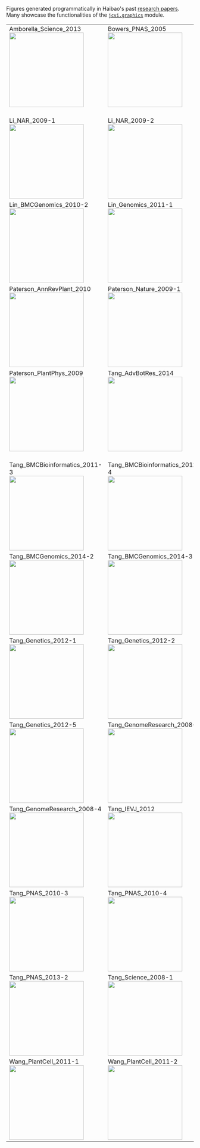 Figures generated programmatically in Haibao's past [research papers](http://scholar.google.com/citations?user=66lj2Z0AAAAJ). Many showcase the functionalities of the [``jcvi.graphics``](https://github.com/tanghaibao/jcvi/tree/master/graphics) module.

<table>
<tr height="205" valign="top">
<td>Amborella_Science_2013<br><a href="https://dl.dropboxusercontent.com/u/15937715/Data/Paper-figures/Amborella_Science_2013.png"><img src="https://dl.dropboxusercontent.com/u/15937715/Data/Paper-figures/Amborella_Science_2013.png" width="200"></a></td>
<td>Bowers_PNAS_2005<br><a href="https://dl.dropboxusercontent.com/u/15937715/Data/Paper-figures/Bowers_PNAS_2005.png"><img src="https://dl.dropboxusercontent.com/u/15937715/Data/Paper-figures/Bowers_PNAS_2005.png" width="200"></a></td>
<td>Charles_MBE_2009<br><a href="https://dl.dropboxusercontent.com/u/15937715/Data/Paper-figures/Charles_MBE_2009.png"><img src="https://dl.dropboxusercontent.com/u/15937715/Data/Paper-figures/Charles_MBE_2009.png" width="200"></a></td>
<td>Leebens-Mac_GenomeBiology_2011<br><a href="https://dl.dropboxusercontent.com/u/15937715/Data/Paper-figures/Leebens-Mac_GenomeBiology_2011.png"><img src="https://dl.dropboxusercontent.com/u/15937715/Data/Paper-figures/Leebens-Mac_GenomeBiology_2011.png" width="200"></a></td>
</tr>
<tr height="205" valign="top">
<td>Li_NAR_2009-1<br><a href="https://dl.dropboxusercontent.com/u/15937715/Data/Paper-figures/Li_NAR_2009-1.png"><img src="https://dl.dropboxusercontent.com/u/15937715/Data/Paper-figures/Li_NAR_2009-1.png" width="200"></a></td>
<td>Li_NAR_2009-2<br><a href="https://dl.dropboxusercontent.com/u/15937715/Data/Paper-figures/Li_NAR_2009-2.png"><img src="https://dl.dropboxusercontent.com/u/15937715/Data/Paper-figures/Li_NAR_2009-2.png" width="200"></a></td>
<td>Li_NAR_2009-3<br><a href="https://dl.dropboxusercontent.com/u/15937715/Data/Paper-figures/Li_NAR_2009-3.png"><img src="https://dl.dropboxusercontent.com/u/15937715/Data/Paper-figures/Li_NAR_2009-3.png" width="200"></a></td>
<td>Lin_BMCGenomics_2010-1<br><a href="https://dl.dropboxusercontent.com/u/15937715/Data/Paper-figures/Lin_BMCGenomics_2010-1.png"><img src="https://dl.dropboxusercontent.com/u/15937715/Data/Paper-figures/Lin_BMCGenomics_2010-1.png" width="200"></a></td>
</tr>
<tr height="205" valign="top">
<td>Lin_BMCGenomics_2010-2<br><a href="https://dl.dropboxusercontent.com/u/15937715/Data/Paper-figures/Lin_BMCGenomics_2010-2.png"><img src="https://dl.dropboxusercontent.com/u/15937715/Data/Paper-figures/Lin_BMCGenomics_2010-2.png" width="200"></a></td>
<td>Lin_Genomics_2011-1<br><a href="https://dl.dropboxusercontent.com/u/15937715/Data/Paper-figures/Lin_Genomics_2011-1.png"><img src="https://dl.dropboxusercontent.com/u/15937715/Data/Paper-figures/Lin_Genomics_2011-1.png" width="200"></a></td>
<td>Lin_Genomics_2011-2<br><a href="https://dl.dropboxusercontent.com/u/15937715/Data/Paper-figures/Lin_Genomics_2011-2.png"><img src="https://dl.dropboxusercontent.com/u/15937715/Data/Paper-figures/Lin_Genomics_2011-2.png" width="200"></a></td>
<td>Ming_Nature_2008<br><a href="https://dl.dropboxusercontent.com/u/15937715/Data/Paper-figures/Ming_Nature_2008.png"><img src="https://dl.dropboxusercontent.com/u/15937715/Data/Paper-figures/Ming_Nature_2008.png" width="200"></a></td>
</tr>
<tr height="205" valign="top">
<td>Paterson_AnnRevPlant_2010<br><a href="https://dl.dropboxusercontent.com/u/15937715/Data/Paper-figures/Paterson_AnnRevPlant_2010.png"><img src="https://dl.dropboxusercontent.com/u/15937715/Data/Paper-figures/Paterson_AnnRevPlant_2010.png" width="200"></a></td>
<td>Paterson_Nature_2009-1<br><a href="https://dl.dropboxusercontent.com/u/15937715/Data/Paper-figures/Paterson_Nature_2009-1.png"><img src="https://dl.dropboxusercontent.com/u/15937715/Data/Paper-figures/Paterson_Nature_2009-1.png" width="200"></a></td>
<td>Paterson_Nature_2009-2<br><a href="https://dl.dropboxusercontent.com/u/15937715/Data/Paper-figures/Paterson_Nature_2009-2.png"><img src="https://dl.dropboxusercontent.com/u/15937715/Data/Paper-figures/Paterson_Nature_2009-2.png" width="200"></a></td>
<td>Paterson_Nature_2012<br><a href="https://dl.dropboxusercontent.com/u/15937715/Data/Paper-figures/Paterson_Nature_2012.png"><img src="https://dl.dropboxusercontent.com/u/15937715/Data/Paper-figures/Paterson_Nature_2012.png" width="200"></a></td>
</tr>
<tr height="205" valign="top">
<td>Paterson_PlantPhys_2009<br><a href="https://dl.dropboxusercontent.com/u/15937715/Data/Paper-figures/Paterson_PlantPhys_2009.png"><img src="https://dl.dropboxusercontent.com/u/15937715/Data/Paper-figures/Paterson_PlantPhys_2009.png" width="200"></a></td>
<td>Tang_AdvBotRes_2014<br><a href="https://dl.dropboxusercontent.com/u/15937715/Data/Paper-figures/Tang_AdvBotRes_2014.png"><img src="https://dl.dropboxusercontent.com/u/15937715/Data/Paper-figures/Tang_AdvBotRes_2014.png" width="200"></a></td>
<td>Tang_BMCBioinformatics_2011-1<br><a href="https://dl.dropboxusercontent.com/u/15937715/Data/Paper-figures/Tang_BMCBioinformatics_2011-1.png"><img src="https://dl.dropboxusercontent.com/u/15937715/Data/Paper-figures/Tang_BMCBioinformatics_2011-1.png" width="200"></a></td>
<td>Tang_BMCBioinformatics_2011-2<br><a href="https://dl.dropboxusercontent.com/u/15937715/Data/Paper-figures/Tang_BMCBioinformatics_2011-2.png"><img src="https://dl.dropboxusercontent.com/u/15937715/Data/Paper-figures/Tang_BMCBioinformatics_2011-2.png" width="200"></a></td>
</tr>
<tr height="205" valign="top">
<td>Tang_BMCBioinformatics_2011-3<br><a href="https://dl.dropboxusercontent.com/u/15937715/Data/Paper-figures/Tang_BMCBioinformatics_2011-3.png"><img src="https://dl.dropboxusercontent.com/u/15937715/Data/Paper-figures/Tang_BMCBioinformatics_2011-3.png" width="200"></a></td>
<td>Tang_BMCBioinformatics_2011-4<br><a href="https://dl.dropboxusercontent.com/u/15937715/Data/Paper-figures/Tang_BMCBioinformatics_2011-4.png"><img src="https://dl.dropboxusercontent.com/u/15937715/Data/Paper-figures/Tang_BMCBioinformatics_2011-4.png" width="200"></a></td>
<td>Tang_BMCBioinformatics_2011-5<br><a href="https://dl.dropboxusercontent.com/u/15937715/Data/Paper-figures/Tang_BMCBioinformatics_2011-5.png"><img src="https://dl.dropboxusercontent.com/u/15937715/Data/Paper-figures/Tang_BMCBioinformatics_2011-5.png" width="200"></a></td>
<td>Tang_BMCGenomics_2014-1<br><a href="https://dl.dropboxusercontent.com/u/15937715/Data/Paper-figures/Tang_BMCGenomics_2014-1.png"><img src="https://dl.dropboxusercontent.com/u/15937715/Data/Paper-figures/Tang_BMCGenomics_2014-1.png" width="200"></a></td>
</tr>
<tr height="205" valign="top">
<td>Tang_BMCGenomics_2014-2<br><a href="https://dl.dropboxusercontent.com/u/15937715/Data/Paper-figures/Tang_BMCGenomics_2014-2.png"><img src="https://dl.dropboxusercontent.com/u/15937715/Data/Paper-figures/Tang_BMCGenomics_2014-2.png" width="200"></a></td>
<td>Tang_BMCGenomics_2014-3<br><a href="https://dl.dropboxusercontent.com/u/15937715/Data/Paper-figures/Tang_BMCGenomics_2014-3.png"><img src="https://dl.dropboxusercontent.com/u/15937715/Data/Paper-figures/Tang_BMCGenomics_2014-3.png" width="200"></a></td>
<td>Tang_BMCGenomics_2014-4<br><a href="https://dl.dropboxusercontent.com/u/15937715/Data/Paper-figures/Tang_BMCGenomics_2014-4.png"><img src="https://dl.dropboxusercontent.com/u/15937715/Data/Paper-figures/Tang_BMCGenomics_2014-4.png" width="200"></a></td>
<td>Tang_COPB_2010<br><a href="https://dl.dropboxusercontent.com/u/15937715/Data/Paper-figures/Tang_COPB_2010.png"><img src="https://dl.dropboxusercontent.com/u/15937715/Data/Paper-figures/Tang_COPB_2010.png" width="200"></a></td>
</tr>
<tr height="205" valign="top">
<td>Tang_Genetics_2012-1<br><a href="https://dl.dropboxusercontent.com/u/15937715/Data/Paper-figures/Tang_Genetics_2012-1.png"><img src="https://dl.dropboxusercontent.com/u/15937715/Data/Paper-figures/Tang_Genetics_2012-1.png" width="200"></a></td>
<td>Tang_Genetics_2012-2<br><a href="https://dl.dropboxusercontent.com/u/15937715/Data/Paper-figures/Tang_Genetics_2012-2.png"><img src="https://dl.dropboxusercontent.com/u/15937715/Data/Paper-figures/Tang_Genetics_2012-2.png" width="200"></a></td>
<td>Tang_Genetics_2012-3<br><a href="https://dl.dropboxusercontent.com/u/15937715/Data/Paper-figures/Tang_Genetics_2012-3.png"><img src="https://dl.dropboxusercontent.com/u/15937715/Data/Paper-figures/Tang_Genetics_2012-3.png" width="200"></a></td>
<td>Tang_Genetics_2012-4<br><a href="https://dl.dropboxusercontent.com/u/15937715/Data/Paper-figures/Tang_Genetics_2012-4.png"><img src="https://dl.dropboxusercontent.com/u/15937715/Data/Paper-figures/Tang_Genetics_2012-4.png" width="200"></a></td>
</tr>
<tr height="205" valign="top">
<td>Tang_Genetics_2012-5<br><a href="https://dl.dropboxusercontent.com/u/15937715/Data/Paper-figures/Tang_Genetics_2012-5.png"><img src="https://dl.dropboxusercontent.com/u/15937715/Data/Paper-figures/Tang_Genetics_2012-5.png" width="200"></a></td>
<td>Tang_GenomeResearch_2008-1<br><a href="https://dl.dropboxusercontent.com/u/15937715/Data/Paper-figures/Tang_GenomeResearch_2008-1.png"><img src="https://dl.dropboxusercontent.com/u/15937715/Data/Paper-figures/Tang_GenomeResearch_2008-1.png" width="200"></a></td>
<td>Tang_GenomeResearch_2008-2<br><a href="https://dl.dropboxusercontent.com/u/15937715/Data/Paper-figures/Tang_GenomeResearch_2008-2.png"><img src="https://dl.dropboxusercontent.com/u/15937715/Data/Paper-figures/Tang_GenomeResearch_2008-2.png" width="200"></a></td>
<td>Tang_GenomeResearch_2008-3<br><a href="https://dl.dropboxusercontent.com/u/15937715/Data/Paper-figures/Tang_GenomeResearch_2008-3.png"><img src="https://dl.dropboxusercontent.com/u/15937715/Data/Paper-figures/Tang_GenomeResearch_2008-3.png" width="200"></a></td>
</tr>
<tr height="205" valign="top">
<td>Tang_GenomeResearch_2008-4<br><a href="https://dl.dropboxusercontent.com/u/15937715/Data/Paper-figures/Tang_GenomeResearch_2008-4.png"><img src="https://dl.dropboxusercontent.com/u/15937715/Data/Paper-figures/Tang_GenomeResearch_2008-4.png" width="200"></a></td>
<td>Tang_IEVJ_2012<br><a href="https://dl.dropboxusercontent.com/u/15937715/Data/Paper-figures/Tang_IEVJ_2012.png"><img src="https://dl.dropboxusercontent.com/u/15937715/Data/Paper-figures/Tang_IEVJ_2012.png" width="200"></a></td>
<td>Tang_PNAS_2010-1<br><a href="https://dl.dropboxusercontent.com/u/15937715/Data/Paper-figures/Tang_PNAS_2010-1.png"><img src="https://dl.dropboxusercontent.com/u/15937715/Data/Paper-figures/Tang_PNAS_2010-1.png" width="200"></a></td>
<td>Tang_PNAS_2010-2<br><a href="https://dl.dropboxusercontent.com/u/15937715/Data/Paper-figures/Tang_PNAS_2010-2.png"><img src="https://dl.dropboxusercontent.com/u/15937715/Data/Paper-figures/Tang_PNAS_2010-2.png" width="200"></a></td>
</tr>
<tr height="205" valign="top">
<td>Tang_PNAS_2010-3<br><a href="https://dl.dropboxusercontent.com/u/15937715/Data/Paper-figures/Tang_PNAS_2010-3.png"><img src="https://dl.dropboxusercontent.com/u/15937715/Data/Paper-figures/Tang_PNAS_2010-3.png" width="200"></a></td>
<td>Tang_PNAS_2010-4<br><a href="https://dl.dropboxusercontent.com/u/15937715/Data/Paper-figures/Tang_PNAS_2010-4.png"><img src="https://dl.dropboxusercontent.com/u/15937715/Data/Paper-figures/Tang_PNAS_2010-4.png" width="200"></a></td>
<td>Tang_PNAS_2010-5<br><a href="https://dl.dropboxusercontent.com/u/15937715/Data/Paper-figures/Tang_PNAS_2010-5.png"><img src="https://dl.dropboxusercontent.com/u/15937715/Data/Paper-figures/Tang_PNAS_2010-5.png" width="200"></a></td>
<td>Tang_PNAS_2013-1<br><a href="https://dl.dropboxusercontent.com/u/15937715/Data/Paper-figures/Tang_PNAS_2013-1.png"><img src="https://dl.dropboxusercontent.com/u/15937715/Data/Paper-figures/Tang_PNAS_2013-1.png" width="200"></a></td>
</tr>
<tr height="205" valign="top">
<td>Tang_PNAS_2013-2<br><a href="https://dl.dropboxusercontent.com/u/15937715/Data/Paper-figures/Tang_PNAS_2013-2.png"><img src="https://dl.dropboxusercontent.com/u/15937715/Data/Paper-figures/Tang_PNAS_2013-2.png" width="200"></a></td>
<td>Tang_Science_2008-1<br><a href="https://dl.dropboxusercontent.com/u/15937715/Data/Paper-figures/Tang_Science_2008-1.png"><img src="https://dl.dropboxusercontent.com/u/15937715/Data/Paper-figures/Tang_Science_2008-1.png" width="200"></a></td>
<td>Tang_Science_2008-2<br><a href="https://dl.dropboxusercontent.com/u/15937715/Data/Paper-figures/Tang_Science_2008-2.png"><img src="https://dl.dropboxusercontent.com/u/15937715/Data/Paper-figures/Tang_Science_2008-2.png" width="200"></a></td>
<td>Wang_GenomeResearch_2009<br><a href="https://dl.dropboxusercontent.com/u/15937715/Data/Paper-figures/Wang_GenomeResearch_2009.png"><img src="https://dl.dropboxusercontent.com/u/15937715/Data/Paper-figures/Wang_GenomeResearch_2009.png" width="200"></a></td>
</tr>
<tr height="205" valign="top">
<td>Wang_PlantCell_2011-1<br><a href="https://dl.dropboxusercontent.com/u/15937715/Data/Paper-figures/Wang_PlantCell_2011-1.png"><img src="https://dl.dropboxusercontent.com/u/15937715/Data/Paper-figures/Wang_PlantCell_2011-1.png" width="200"></a></td>
<td>Wang_PlantCell_2011-2<br><a href="https://dl.dropboxusercontent.com/u/15937715/Data/Paper-figures/Wang_PlantCell_2011-2.png"><img src="https://dl.dropboxusercontent.com/u/15937715/Data/Paper-figures/Wang_PlantCell_2011-2.png" width="200"></a></td>
<td>Woodhouse_PlantCell_2011<br><a href="https://dl.dropboxusercontent.com/u/15937715/Data/Paper-figures/Woodhouse_PlantCell_2011.png"><img src="https://dl.dropboxusercontent.com/u/15937715/Data/Paper-figures/Woodhouse_PlantCell_2011.png" width="200"></a></td>
</tr>
</table>
